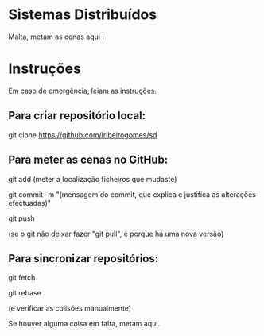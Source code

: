 # Sistemas Distribuídos
Malta, metam as cenas aqui !

# Instruções
Em caso de emergência, leiam as instruções.

## Para criar repositório local:

git clone https://github.com/lribeirogomes/sd

## Para meter as cenas no GitHub:

git add (meter a localização ficheiros que mudaste)

git commit -m "(mensagem do commit, que explica e justifica as alterações efectuadas)"

git push

(se o git não deixar fazer "git pull", é porque há uma nova versão)

## Para sincronizar repositórios:

git fetch

git rebase

(e verificar as colisões manualmente)

Se houver alguma coisa em falta, metam aqui.
